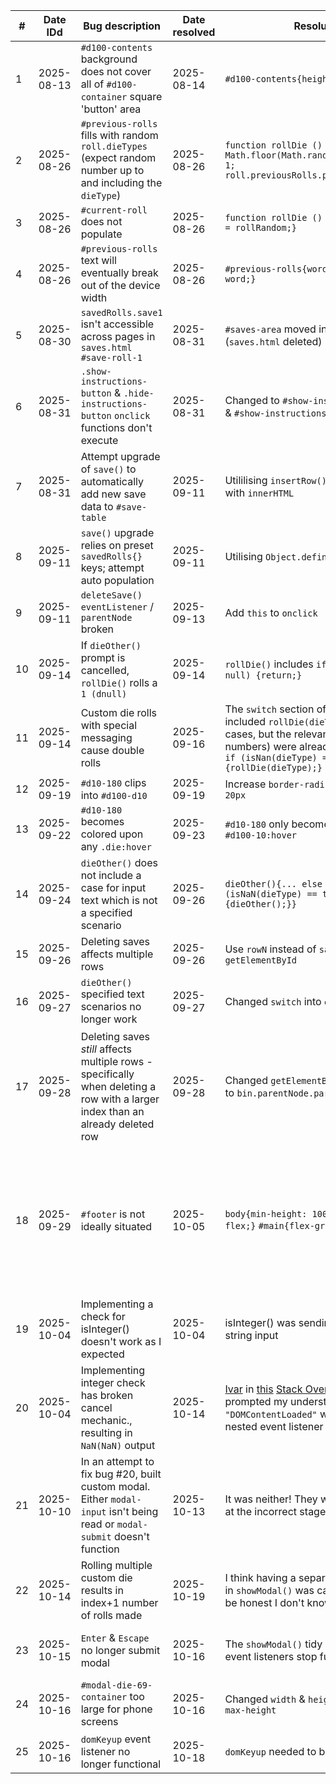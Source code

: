| # | Date IDd | Bug description | Date resolved | Resolution | Commit | Comments |
|-|-|-|-|-|-|-|
| 1 | 2025-08-13 | `#d100-contents` background does not cover all of `#d100-container` square 'button' area | 2025-08-14 | `#d100-contents{height:80px;}` | [main 1cb5750] Fix #d100-contents background ||
| 2 | 2025-08-26 | `#previous-rolls` fills with random `roll.dieTypes` (expect random number up to and including the `dieType`) | 2025-08-26 | `function rollDie () {let rollRandom = Math.floor(Math.random() * dieType) + 1; roll.previousRolls.push(rollRandom);}` | [main 4cdf303] #previous-rolls functions ||
| 3 | 2025-08-26 | `#current-roll` does not populate | 2025-08-26 | `function rollDie () {roll.currentRoll = rollRandom;}` | [main 1274f7f] #current-roll functions ||
| 4 | 2025-08-26 | `#previous-rolls` text will eventually break out of the device width | 2025-08-26 | `#previous-rolls{word-wrap: break-word;}` | [main 825087d] #previous-rolls{word-wrap: break-word;} ||
| 5 | 2025-08-30 | `savedRolls.save1` isn't accessible across pages in `saves.html` `#save-roll-1` | 2025-08-31 | `#saves-area` moved into `index.html` (`saves.html` deleted) | [main 51127d2] save(){} - functional ||
| 6 | 2025-08-31 | `.show-instructions-button` & `.hide-instructions-button` `onclick` functions don't execute | 2025-08-31 | Changed to `#show-instructions-button` & `#show-instructions-button` | [main e13e4c4] hideInstructions(){} - functional | Well, that was embarrassing |
| 7 | 2025-08-31 | Attempt upgrade of `save()` to automatically add new save data to `#save-table` | 2025-09-11 | Utililising `insertRow()` & `insertCell()` with `innerHTML` | [main b45dfce] upgraded save(){table.insertRow} - functional | Wow, what a bug |
| 8 | 2025-09-11 | `save()` upgrade relies on preset `savedRolls{}` keys; attempt auto population | 2025-09-11 | Utilising `Object.defineProperty()` | [main 102ee88] upgraded save(){Object.defineProperty} - functional ||
| 9 | 2025-09-11 | `deleteSave()` `eventListener` / `parentNode` broken | 2025-09-13 | Add `this` to `onclick` | [main ef2735e] deleteSave(){} - functional ||
| 10 | 2025-09-14 | If `dieOther()` prompt is cancelled, `rollDie()` rolls a `1 (dnull)` | 2025-09-14 | `rollDie()` includes `if (dieType === null) {return;}` | [main 30ebe94] dieOther(){cancelled} - functional ||
| 11 | 2025-09-14 | Custom die rolls with special messaging cause double rolls | 2025-09-16 | The `switch` section of `dieOther()` included `rollDie(dieType);` for relevant cases, but the relevant cases (aka, the numbers) were already being rolled in `if (isNan(dieType) == false) {rollDie(dieType);}` | [main 123ba04] dieOther(){no double rolls} - functional ||
| 12 | 2025-09-19 | `#d10-180` clips into `#d100-d10` | 2025-09-19 | Increase `border-radius` from `15px` to `20px` | [main 65b8fa3] .d100 doesn't clip ||
| 13 | 2025-09-22 | `#d10-180` becomes colored upon any `.die:hover` | 2025-09-23 | `#d10-180` only becomes colored upon `#d100-10:hover` | [main 4b3e39b] dieColor(){d100 upgrade} - functional ||
| 14 | 2025-09-24 | `dieOther()` does not include a case for input text which is not a specified scenario | 2025-09-26 | `dieOther(){... else if (isNaN(dieType) == true){dieOther();}}` | [main 80e86bf] dieOther() restarts if invalid text is input ||
| 15 | 2025-09-26 | Deleting saves affects multiple rows | 2025-09-26 | Use `rowN` instead of `saveIteration` in `getElementById` | [main ad81384] deleteSave() deletes correct row | How did I not notice that before?! |
| 16 | 2025-09-27 | `dieOther()` specified text scenarios no longer work | 2025-09-27 | Changed `switch` into `else if` | [main 15cc536] dieOther(){~~switch~~} | Really should've checked this... |
| 17 | 2025-09-28 | Deleting saves _still_ affects multiple rows - specifically when deleting a row with a larger index than an already deleted row | 2025-09-28 | Changed `getElementById(row-${rowN})` to `bin.parentNode.parentNode` | [main 3e93626] deleteSave() deletes correct row repeatedly ||
| 18 | 2025-09-29 | `#footer` is not ideally situated | 2025-10-05 | `body{min-height: 100vh; display: flex;}` `#main{flex-grow: 9;}` | [main dd6ef4d] Footer at bottom of screen on big screens | Aim was to use JS to toggle `.footer-fixed` when body height is smaller than window height, but I can't find appropriate functions |
| 19 | 2025-10-04 | Implementing a check for isInteger() doesn't work as I expected | 2025-10-04 | isInteger() was sending `false` due to string input | [main 2bc5b87] Update user story 2 | #duh |
| 20 | 2025-10-04 | Implementing integer check has broken cancel mechanic., resulting in `NaN(NaN)` output | 2025-10-14 | [Ivar](https://stackoverflow.com/users/479156/ivar) in [this](https://stackoverflow.com/questions/73847813/removeeventlistener-not-working-on-window-object) [Stack Overflow](https://stackoverflow.com) question prompted my understanding of how `"DOMContentLoaded"` works vs the nested event listener | [main 2916d5d] Fixing float bug using custom modal ||
| 21 | 2025-10-10 | In an attempt to fix bug #20, built custom modal. Either `modal-input` isn't being read or `modal-submit` doesn't function | 2025-10-13 | It was neither! They were being called at the incorrect stage of the function | [main 2916d5d] Fixing float bug using custom modal | `modal-cancel` works though! |
| 22 | 2025-10-14 | Rolling multiple custom die results in index+1 number of rolls made | 2025-10-19 | I think having a separate `keyup` listener in `showModal()` was causing this, but to be honest I don't know | 
| 23 | 2025-10-15 | `Enter` & `Escape` no longer submit modal | 2025-10-16 | The `showModal()` tidy I did made the event listeners stop functioning | [main c441d86] Shouldn't've tidied c46bce8 - Enter & Escape function again | Should've checked that! |
| 24 | 2025-10-16 | `#modal-die-69-container` too large for phone screens | 2025-10-16 | Changed `width` & `height` to `max-width` & `max-height` | [main f8c0600] #modal-die-69-container tidy & phone compatibility ||
| 25 | 2025-10-16 | `domKeyup` event listener no longer functional | 2025-10-18 | `domKeyup` needed to be a function | [main 487028c] Fix domKeyup | :3 |